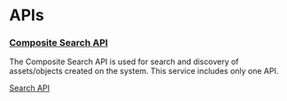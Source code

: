 # APIs

### [Composite Search API ](http://docs.sunbird.org/latest/apis/searchapi/)

The Composite Search API is used for search and discovery of assets/objects created on the system. This service includes only one API.

[Search API](http://docs.sunbird.org/latest/apis/searchapi/#operation/Composite%20Search)
